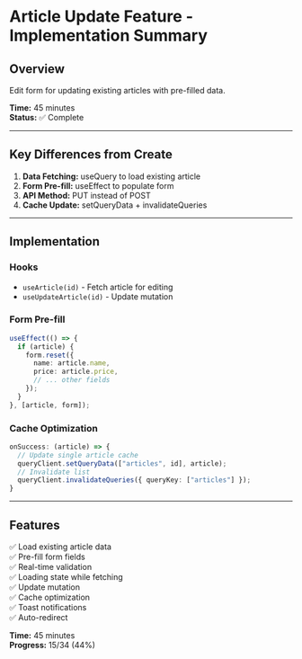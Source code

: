 # Article Update Feature - Implementation Summary

## Overview
Edit form for updating existing articles with pre-filled data.

**Time:** 45 minutes  
**Status:** ✅ Complete

---

## Key Differences from Create

1. **Data Fetching:** useQuery to load existing article
2. **Form Pre-fill:** useEffect to populate form
3. **API Method:** PUT instead of POST
4. **Cache Update:** setQueryData + invalidateQueries

---

## Implementation

### Hooks
- `useArticle(id)` - Fetch article for editing
- `useUpdateArticle(id)` - Update mutation

### Form Pre-fill
```typescript
useEffect(() => {
  if (article) {
    form.reset({
      name: article.name,
      price: article.price,
      // ... other fields
    });
  }
}, [article, form]);
```

### Cache Optimization
```typescript
onSuccess: (article) => {
  // Update single article cache
  queryClient.setQueryData(["articles", id], article);
  // Invalidate list
  queryClient.invalidateQueries({ queryKey: ["articles"] });
}
```

---

## Features

✅ Load existing article data  
✅ Pre-fill form fields  
✅ Real-time validation  
✅ Loading state while fetching  
✅ Update mutation  
✅ Cache optimization  
✅ Toast notifications  
✅ Auto-redirect  

**Time:** 45 minutes  
**Progress:** 15/34 (44%)
